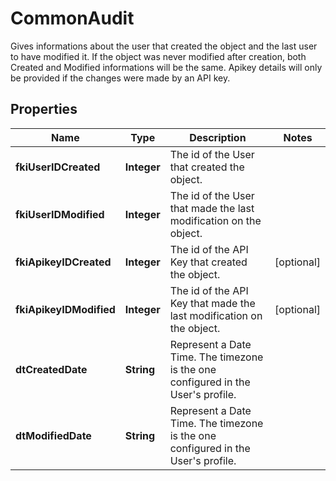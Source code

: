 

# CommonAudit

Gives informations about the user that created the object and the last user to have modified it.  If the object was never modified after creation, both Created and Modified informations will be the same.  Apikey details will only be provided if the changes were made by an API key.  
## Properties

Name | Type | Description | Notes
------------ | ------------- | ------------- | -------------
**fkiUserIDCreated** | **Integer** | The id of the User that created the object. | 
**fkiUserIDModified** | **Integer** | The id of the User that made the last modification on the object. | 
**fkiApikeyIDCreated** | **Integer** | The id of the API Key that created the object. |  [optional]
**fkiApikeyIDModified** | **Integer** | The id of the API Key that made the last modification on the object. |  [optional]
**dtCreatedDate** | **String** | Represent a Date Time. The timezone is the one configured in the User&#39;s profile. | 
**dtModifiedDate** | **String** | Represent a Date Time. The timezone is the one configured in the User&#39;s profile. | 



